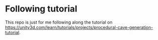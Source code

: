 # Following tutorial

This repo is just for me following along the tutorial on https://unity3d.com/learn/tutorials/projects/procedural-cave-generation-tutorial.
